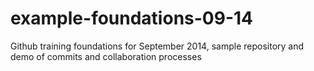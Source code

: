 example-foundations-09-14
=========================

Github training foundations for September 2014, sample repository and demo of commits and collaboration processes
